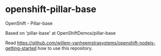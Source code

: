 # openshift-pillar-base
OpenShift - Pillar-base

Based on 'pillar-base' at OpenShiftDemos/pillar-base

Read https://github.com/willem-vanheemstrasystems/openshift-nodejs-getting-started how to use this repository.
